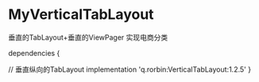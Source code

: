# MyVerticalTabLayout
垂直的TabLayout+垂直的ViewPager   实现电商分类

dependencies {
    
//    垂直纵向的TabLayout
    implementation 'q.rorbin:VerticalTabLayout:1.2.5'
}
